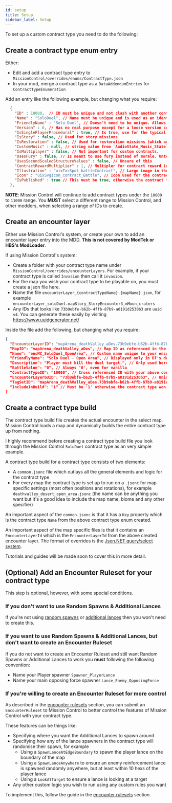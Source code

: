 ```yaml
---
id: setup
title: Setup
sidebar_label: Setup
---
```


To set up a custom contract type you need to do the following:

## Create a contract type enum entry

Either:

- Edit and add a contract type entry to `MissionControl/overrides/enums/ContractType.json`
- In your mod, merge a contract type as a `DataAddendumEntries` for `ContractTypeEnumeration`

Add an entry like the following example, but changing what you require:

```json
  {
    "ID" : 10000,  // ID must be unique and not clash with another contract type. Used in the below encounter layer.
    "Name" : "SoloDuel", // Name must be unique and is used as an identifier in contract overrides JSON
    "FriendlyName" : "Solo Duel", // Doesn't need to be unique. Allows contract type stacking. Name used in the game UI
    "Version" : 0, // Has no real purpose except for a loose version control
    "IsSinglePlayerProcedural" : true, // Is true, use for the typical contracts that pop up. false for story/restoration
    "IsStory" : false, // Used for story missions
    "IsRestoration" : false, // Used for restoration missions (which are the same as story really)
    "CustomMusic" : null, // string value from `AudioState_Music_State` enum
    "IsMultiplayer" : false, // Not important for custom contracts.
    "UsesFury" : false, // Is meant to use fury instead of morale. Untested.
    "UsesSecondScaledStructureValues" : false, // Unsure of this
    "ContractRewardMultiplier" : 1, // Multipler for contract reward (of course!)
    "Illustration" : "uixTxrSpot_battleContract", // Large image in the UI for the contract type
    "Icon" : "uixSvgIcon_contract_Battle", // Icon used for the contract type
    "IsPublished" : true // This must be true, otherwise the contract type won't be available to use
  },
```

**NOTE**: Mission Control will continue to add contract types under the `10000` to `11000` range. You **MUST** select a different range to Mission Control, and other modders, when selecting a range of IDs to create.

## Create an encounter layer

Either use Mission Control's system, or create your own to add an encounter layer entry into the MDD. **This is not covered by ModTek or HBS's ModLoader**.

If using Mission Control's system:

- Create a folder with your contract type name under `MissionControl/overrides/encounterLayers`. For example, if your contract type is called `Invasion` then call it `invasion`.
- For the map you wish your contract type to be playable on, you must create a json file here.
- Name the file `encounterLayer_{contractTypeName}.{mapName}.json`, for example `encounterLayer_soloDuel.mapStory_StoryEncounter3_mMoon_craters`
- Any IDs that looks like `73b9ebfe-b62b-4ffb-87b9-a0191d2530b3` are `uuid v4`. You can generate these easily by visiting https://www.uuidgenerator.net/

Inside the file add the following, but changing what you require:

```json
{
  "EncounterLayerID": "mapArena_deathValley_aDes.73b9ebfe-b62b-4ffb-87b9-a0191d2530b3", // Unique ID as {mapName}.{UUIDv4}
  "MapID": "mapArena_deathValley_aDes", // Map ID as referenced in the `Maps` table in the MDD
  "Name": "encMC_SoloDuel_OpenArea", // Custom name unique to your encounter. encGeneral is used for vanilla. encMC for MC.
  "FriendlyName": "Solo Duel - Open Area", // Displayed only in BT's debug contract selector
  "Description": "Player must kill the duel target.", // Only used here
  "BattleValue": "0", // Always '0', even for vanilla
  "ContractTypeID": "10000", // Cross referenced ID with your above contract type enum
  "EncounterLayerGUID": "73b9ebfe-b62b-4ffb-87b9-a0191d2530b3", // Unique UUIDv4. Must be the same as the other UUIDs in this file
  "TagSetID": "mapArena_deathValley_aDes.73b9ebfe-b62b-4ffb-87b9-a0191d2530b3", // Same ID as 'EncounterLayerID' above
  "IncludeInBuild": "1" // Must be '1' otherwise the contract type won't be available to use
}
```

## Create a contract type build

The contract type build file creates the actual encounter in the select map. Mission Control loads a map and dynamically builds the entire contract type up from nothing.

I highly recommend before creating a contract type build file you look through the Mission Control `SoloDuel` contract type as an very simple example.

A contract type build for a contract type consists of two elements:

- A `common.jsonc` file which outlays all the general elements and logic for the contract type
- For every map the contract type is set up to run on a `.jsonc` for map specific settings (most often positions and rotations), for example `deathvalley_desert_open_area.jsonc` (the name can be anything you want but it's a good idea to include the map name, biome and any other specifier)

An important aspect of the `common.jsonc` is that it has a `Key` property which is the contract type `Name` from the above contract type enum created.

An important aspect of the map specific files is that it contains an `EncounterLayerId` which is the `EncounterLayerId` from the above created encounter layer. The format of overrides is the [Json.NET query/select system](https://www.newtonsoft.com/json/help/html/QueryJsonSelectTokenJsonPath.htm).

Tutorials and guides will be made soon to cover this in more detail.

## (Optional) Add an Encounter Ruleset for your contract type

This step is optional, however, with some special conditions.

### If you don't want to use Random Spawns & Additional Lances

If you're not using [random spawns](../features/random-spawns) or [additional lances](../features/additional-lances) then you won't need to create this.

### If you want to use Random Spawns & Additional Lances, but don't want to create an Encounter Ruleset

If you do not want to create an Encounter Ruleset and still want Random Spawns or Additional Lances to work you **must** following the following convention:

- Name your Player spawner `Spawner_PlayerLance`
- Name your main opposing force spawner `Lance_Enemy_OpposingForce`

### If you're willing to create an Encounter Ruleset for more control

As described in the [encounter rulesets](../features/encounter-rulesets.md) section, you can submit an `EncounterRuleset` to Mission Control to better control the features of Mission Control with your contract type.

These features can be things like:

- Specifying where you want the Additional Lances to spawn around
- Specifying how any of the lance spawners in the contract type will randomise their spawn, for example
  - Using a `SpawnLanceAtEdgeBoundary` to spawn the player lance on the boundary of the map
  - Using a `SpawnLanceAnywhere` to ensure an enemy reinforcement lance is spawned randomly anywhere, but at least within 10 hexs of the player lance
  - Using a `LookAtTarget` to ensure a lance is looking at a target
- Any other custom logic you wish to run using any custom rules you want

To implement this, follow the guide in the [encounter rulesets](../features/encounter-rulesets.md) section.
